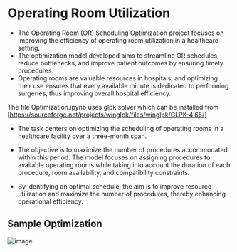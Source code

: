 # Operating Room Utilization
* The Operating Room (OR) Scheduling Optimization project focuses on improving the efficiency of operating room utilization in a healthcare setting. 
* The optimization model developed aims to streamline OR schedules, reduce bottlenecks, and improve patient outcomes by ensuring timely procedures.
* Operating rooms are valuable resources in hospitals, and optimizing their use ensures that every available minute is dedicated to performing surgeries, thus improving overall hospital efficiency.


The file Optimization.ipynb uses glpk solver which can be installed from [https://sourceforge.net/projects/winglpk/files/winglpk/GLPK-4.65/]

* The task centers on optimizing the scheduling of operating rooms in a healthcare facility over a three-month span.

* The objective is to maximize the number of procedures accommodated within this period. The model focuses on assigning procedures to available operating rooms while taking into account the duration of each procedure, room availability, and compatibility constraints.

* By identifying an optimal schedule, the aim is to improve resource utilization and maximize the number of procedures, thereby enhancing operational efficiency.

## Sample Optimization

![image](https://github.com/user-attachments/assets/711a977a-afe1-440d-986c-de75bbb54b2e)

